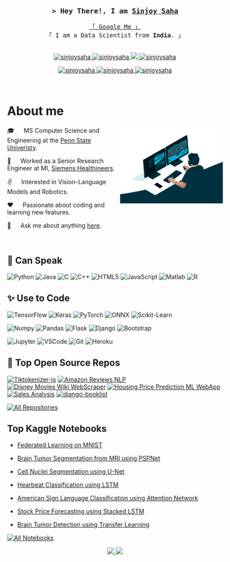 <!-- Intro  -->
<h3 align="center">
        <samp>&gt; Hey There!, I am
                <b><a target="_blank" href="https://sinjoysaha.github.io">Sinjoy Saha</a></b>
        </samp>
</h3>


<p align="center"> 
  <samp>
    <a href="https://www.google.com/search?q=Sinjoy+Saha">「 Google Me 」</a>
    <br>
    「 I am a Data Scientist from <b>India</b>. 」
    <br>
    <br>
  </samp>
</p>

<p align="center">
 <a href="https://sinjoysaha.github.io" target="blank">
  <img src="https://img.shields.io/badge/Website-DC143C?style=for-the-badge&logo=medium&logoColor=white" alt="sinjoysaha" />
 </a>
 <a href="https://linkedin.com/in/sinjoysaha" target="_blank">
  <img src="https://img.shields.io/badge/LinkedIn-0077B5?style=for-the-badge&logo=linkedin&logoColor=white" alt="sinjoysaha"/>
 </a>
 <a href="https://twitter.com/sinjoysaha" target="_blank">
  <img src="https://img.shields.io/badge/Twitter-1DA1F2?style=for-the-badge&logo=twitter&logoColor=white" />
 </a>
 <a href="https://scholar.google.com/citations?user=xNXqCc0AAAAJ&hl=en" target="_blank">
  <img src="https://img.shields.io/badge/Google%20Scholar-4285f4?&style=for-the-badge&logo=googlescholar&logoColor=white" alt="sinjoysaha"  />
  </a> 
</p>


<p align="center">
  <a href="https://www.kaggle.com/sinjoysaha" target="_blank">
  <img src="https://img.shields.io/badge/Kaggle-20BEFF?style=for-the-badge&logo=Kaggle&logoColor=white" alt="sinjoysaha"  />
  </a> 
  <a href="https://www.hackerrank.com/sinjoysaha" target="_blank">
  <img src="https://img.shields.io/badge/-Hackerrank-2EC866?style=for-the-badge&logo=HackerRank&logoColor=white" alt="sinjoysaha"  />
  </a> 
  <a href="mailto:sinjoysaha555@gmail.com" target="_blank">
  <img src="https://img.shields.io/badge/Gmail-D14836?style=for-the-badge&logo=gmail&logoColor=white" alt="sinjoysaha"  />
  </a> 

</p>
<br />

<!-- About Section -->
 # About me
 
<p>
 <img align="right" width="240" src="img/coder.gif" alt="Hello gif" />

 🎓 &emsp; MS Computer Science and Engineering at the [Penn State Univeristy](https://www.psu.edu/).

 💼 &emsp; Worked as a Senior Research Engineer at MI, [Siemens Healthineers](https://www.siemens-healthineers.com/molecular-imaging).

 ✌️ &emsp; Interested in Vision-Language Models and Robotics.
 
 ❤️ &emsp; Passionate about coding and learning new features.

 💬 &emsp; Ask me about anything [here](https://github.com/sinjoysaha/sinjoysaha/issues).

</p>

<br/>

## 💬 Can Speak 

  ![Python](https://img.shields.io/badge/Python-FFD43B?style=for-the-badge&logo=python&logoColor=darkgreen)
  ![Java](https://img.shields.io/badge/Java-ED8B00?style=for-the-badge&logo=java&logoColor=white)
  ![C](https://img.shields.io/badge/C-00599C?style=for-the-badge&logo=c&logoColor=white)
  ![C++](https://img.shields.io/badge/C++-00599C?style=for-the-badge&logo=c%2B%2B&logoColor=white)
  ![HTML5](https://img.shields.io/badge/HTML5-E34F26?style=for-the-badge&logo=html5&logoColor=white)
  ![JavaScript](https://img.shields.io/badge/JavaScript-323330?style=for-the-badge&logo=javascript&logoColor=F7DF1E)
  ![Matlab](https://img.shields.io/badge/Matlab-ED8B00?style=for-the-badge&logo=matlab&logoColor=white)
  ![R](https://img.shields.io/badge/R-276DC3?style=for-the-badge&logo=r&logoColor=white)
  
## ✨ Use to Code
  
  ![TensorFlow](https://img.shields.io/badge/TensorFlow-FF6F00?style=for-the-badge&logo=TensorFlow&logoColor=white) 
  ![Keras](https://img.shields.io/badge/Keras-D00000?style=for-the-badge&logo=Keras&logoColor=white)
  ![PyTorch](https://img.shields.io/badge/PyTorch-ee4c2c?style=for-the-badge&logo=PyTorch&logoColor=white)
  ![ONNX](https://img.shields.io/badge/ONNX-7a7a7a?style=for-the-badge&logo=ONNX&logoColor=white)
  ![Scikit-Learn](https://img.shields.io/badge/scikit_learn-3294c7?style=for-the-badge&logo=scikit-learn&logoColor=white)

  ![Numpy](https://img.shields.io/badge/Numpy-777BB4?style=for-the-badge&logo=numpy&logoColor=white)
  ![Pandas](https://img.shields.io/badge/Pandas-2C2D72?style=for-the-badge&logo=pandas&logoColor=white)
  ![Flask](https://img.shields.io/badge/Flask-000000?style=for-the-badge&logo=flask&logoColor=white)
  ![Django](https://img.shields.io/badge/Django-105339?style=for-the-badge&logo=django&logoColor=white) 
  ![Bootstrap](https://img.shields.io/badge/Bootstrap-563D7C?style=for-the-badge&logo=bootstrap&logoColor=white)

  ![Jupyter](https://img.shields.io/badge/Jupyter-F37626.svg?&style=for-the-badge&logo=Jupyter&logoColor=white)
  ![VSCode](https://img.shields.io/badge/VSCode-49afef.svg?&style=for-the-badge&logo=vscode&logoColor=white)
  ![Git](https://img.shields.io/badge/Git-F05032?style=for-the-badge&logo=git&logoColor=white)
  ![Heroku](https://img.shields.io/badge/Heroku-430098?style=for-the-badge&logo=heroku&logoColor=white)


<!-- - 📬 How to reach me
  
  [![LinkedIn](https://img.shields.io/badge/LinkedIn-0077B5?style=for-the-badge&logo=linkedin&logoColor=white)](https://linkedin.com/in/sinjoysaha)
  [![Twitter](https://img.shields.io/badge/Twitter-1DA1F2?style=for-the-badge&logo=twitter&logoColor=white)](https://twitter.com/SinjoySaha)
  [![Gmail](https://img.shields.io/badge/Gmail-D14836?style=for-the-badge&logo=gmail&logoColor=white)](mailto:sinjoysaha555@gmail.com)
  [![HackerRank](https://img.shields.io/badge/-Hackerrank-2EC866?style=for-the-badge&logo=HackerRank&logoColor=white)](https://www.hackerrank.com/sinjoysaha)
  [![Kaggle](https://img.shields.io/badge/Kaggle-20BEFF?style=for-the-badge&logo=Kaggle&logoColor=white)](https://www.kaggle.com/sinjoysaha)
  [![GitHub](https://img.shields.io/badge/GitHub-100000?style=for-the-badge&logo=github&logoColor=white)](https://www.github.com/sinjoysaha) -->
  
  
## 🚀 Top Open Source Repos
[![Tiktokenizer-js](https://github-readme-stats.vercel.app/api/pin/?username=sinjoysaha&repo=tiktokenizer-js&border_color=7F3FBF&bg_color=0D1117&title_color=C9D1D9&text_color=8B949E&icon_color=7F3FBF)](https://github.com/sinjoysaha/tiktokenizer-js)
[![Amazon Reviews NLP](https://github-readme-stats.vercel.app/api/pin/?username=sinjoysaha&repo=Amazon-Reviews-NLP&border_color=7F3FBF&bg_color=0D1117&title_color=C9D1D9&text_color=8B949E&icon_color=7F3FBF)](https://github.com/sinjoysaha/Amazon-Reviews-NLP)
[![Disney Movies Wiki WebScraper](https://github-readme-stats.vercel.app/api/pin/?username=sinjoysaha&repo=Disney-Movies-Wiki-WebScraper&border_color=7F3FBF&bg_color=0D1117&title_color=C9D1D9&text_color=8B949E&icon_color=7F3FBF)](https://github.com/sinjoysaha/Disney-Movies-Wiki-WebScraper)
[![Housing Price Prediction ML WebApp](https://github-readme-stats.vercel.app/api/pin/?username=sinjoysaha&repo=Housing-Price-Prediction-ML-WebApp&border_color=7F3FBF&bg_color=0D1117&title_color=C9D1D9&text_color=8B949E&icon_color=7F3FBF)](https://github.com/sinjoysaha/Housing-Price-Prediction-ML-WebApp)
[![Sales Analysis](https://github-readme-stats.vercel.app/api/pin/?username=sinjoysaha&repo=sales-analysis&border_color=7F3FBF&bg_color=0D1117&title_color=C9D1D9&text_color=8B949E&icon_color=7F3FBF)](https://github.com/sinjoysaha/sales-analysis)
[![django-booklist](https://github-readme-stats.vercel.app/api/pin/?username=sinjoysaha&repo=django-booklist&border_color=7F3FBF&bg_color=0D1117&title_color=C9D1D9&text_color=8B949E&icon_color=7F3FBF)](https://github.com/sinjoysaha/django-booklist)

<p align="left">
  <a href="https://github.com/sinjoysaha?tab=repositories" target="_blank"><img alt="All Repositories" title="All Repositories" src="https://img.shields.io/badge/-All%20Repos-2962FF?style=for-the-badge&logo=koding&logoColor=white"/></a>
</p>

## Top Kaggle Notebooks

- [Federated Learning on MNIST](https://www.kaggle.com/code/sinjoysaha/federated-learning-mnist-cifar-10)
- [Brain Tumor Segmentation from MRI using PSPNet](https://www.kaggle.com/code/sinjoysaha/pspnet-for-brain-mri)
- [Cell Nuclei Segmentation using U-Net](https://www.kaggle.com/code/sinjoysaha/segmentation-with-u-net)
- [Hearbeat Classification using LSTM](https://www.kaggle.com/code/sinjoysaha/heartbeat-classification-using-lstm)
- [American Sign Language Classification using Attention Network](https://www.kaggle.com/code/sinjoysaha/a-sign-lang-classification-with-tl-attention)
- [Stock Price Forecasting using Stacked LSTM](https://www.kaggle.com/code/sinjoysaha/stock-price-forecasting-using-stacked-lstm)

- [Brain Tumor Detection using Transfer Learning](https://www.kaggle.com/code/sinjoysaha/brain-tumor-detection-using-transfer-learning)

<p align="left">
  <a href="https://www.kaggle.com/sinjoysaha/code?userId=2072459&sortBy=voteCount&tab=profile" target="_blank"><img alt="All Notebooks" title="All Notebooks" src="https://img.shields.io/badge/-All%20Notebooks-1e48bf?style=for-the-badge&logo=koding&logoColor=white"/></a>
</p>

<p align="center">
<a href="https://github.com/sinjoysaha">
  <img height="180em" src="https://github-readme-stats-eight-theta.vercel.app/api?username=sinjoysaha&show_icons=true&theme=algolia&include_all_commits=true&count_private=true"/>
  <img height="180em" src="https://github-readme-stats-eight-theta.vercel.app/api/top-langs/?username=sinjoysaha&layout=compact&langs_count=8&theme=algolia"/>
</a>
</p>

